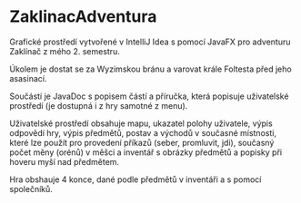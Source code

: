 # ZaklinacAdventura

Grafické prostředí vytvořené v IntelliJ Idea s pomocí JavaFX pro adventuru Zaklínač z mého 2. semestru.

Úkolem je dostat se za Wyzimskou bránu a varovat krále Foltesta před jeho asasinací.

Součástí je JavaDoc s popisem částí a příručka, která popisuje uživatelské prostředí (je dostupná i z hry samotné z menu).

Uživatelské prostředí obsahuje mapu, ukazatel polohy uživatele, výpis odpovědí hry, výpis předmětů, postav a východů v současné místnosti, které lze použít pro provedení příkazů (seber, promluvit, jdi), současný počet měny (orénů) v měšci a inventář s obrázky předmětů a popisky při hoveru myší nad předmětem.

Hra obshauje 4 konce, dané podle předmětů v inventáři a s pomocí společníků.
